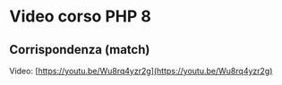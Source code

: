 # Video corso PHP 8

## Corrispondenza (match)

Video: [https://youtu.be/Wu8rq4yzr2g](https://youtu.be/Wu8rq4yzr2g)
